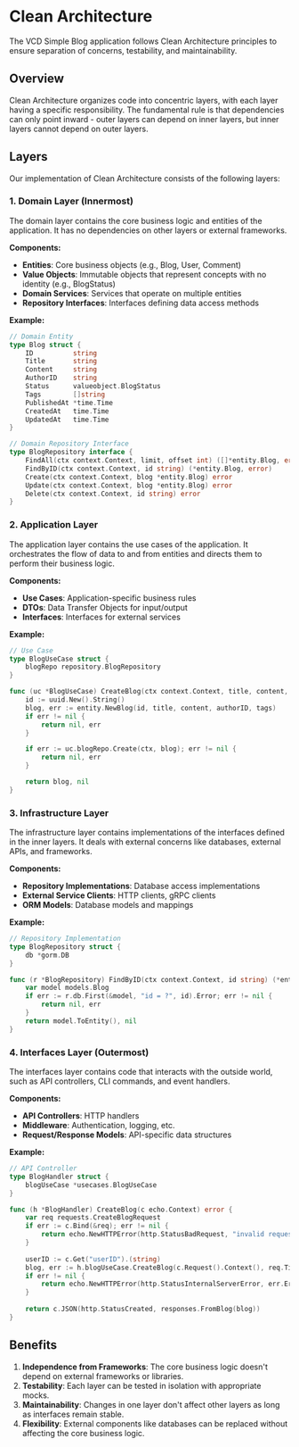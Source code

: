 # Clean Architecture

The VCD Simple Blog application follows Clean Architecture principles to ensure separation of concerns, testability, and maintainability.

## Overview

Clean Architecture organizes code into concentric layers, with each layer having a specific responsibility. The fundamental rule is that dependencies can only point inward - outer layers can depend on inner layers, but inner layers cannot depend on outer layers.

## Layers

Our implementation of Clean Architecture consists of the following layers:

### 1. Domain Layer (Innermost)

The domain layer contains the core business logic and entities of the application. It has no dependencies on other layers or external frameworks.

**Components:**
- **Entities**: Core business objects (e.g., Blog, User, Comment)
- **Value Objects**: Immutable objects that represent concepts with no identity (e.g., BlogStatus)
- **Domain Services**: Services that operate on multiple entities
- **Repository Interfaces**: Interfaces defining data access methods

**Example:**
```go
// Domain Entity
type Blog struct {
    ID          string
    Title       string
    Content     string
    AuthorID    string
    Status      valueobject.BlogStatus
    Tags        []string
    PublishedAt *time.Time
    CreatedAt   time.Time
    UpdatedAt   time.Time
}

// Domain Repository Interface
type BlogRepository interface {
    FindAll(ctx context.Context, limit, offset int) ([]*entity.Blog, error)
    FindByID(ctx context.Context, id string) (*entity.Blog, error)
    Create(ctx context.Context, blog *entity.Blog) error
    Update(ctx context.Context, blog *entity.Blog) error
    Delete(ctx context.Context, id string) error
}
```

### 2. Application Layer

The application layer contains the use cases of the application. It orchestrates the flow of data to and from entities and directs them to perform their business logic.

**Components:**
- **Use Cases**: Application-specific business rules
- **DTOs**: Data Transfer Objects for input/output
- **Interfaces**: Interfaces for external services

**Example:**
```go
// Use Case
type BlogUseCase struct {
    blogRepo repository.BlogRepository
}

func (uc *BlogUseCase) CreateBlog(ctx context.Context, title, content, authorID string, tags []string) (*entity.Blog, error) {
    id := uuid.New().String()
    blog, err := entity.NewBlog(id, title, content, authorID, tags)
    if err != nil {
        return nil, err
    }

    if err := uc.blogRepo.Create(ctx, blog); err != nil {
        return nil, err
    }

    return blog, nil
}
```

### 3. Infrastructure Layer

The infrastructure layer contains implementations of the interfaces defined in the inner layers. It deals with external concerns like databases, external APIs, and frameworks.

**Components:**
- **Repository Implementations**: Database access implementations
- **External Service Clients**: HTTP clients, gRPC clients
- **ORM Models**: Database models and mappings

**Example:**
```go
// Repository Implementation
type BlogRepository struct {
    db *gorm.DB
}

func (r *BlogRepository) FindByID(ctx context.Context, id string) (*entity.Blog, error) {
    var model models.Blog
    if err := r.db.First(&model, "id = ?", id).Error; err != nil {
        return nil, err
    }
    return model.ToEntity(), nil
}
```

### 4. Interfaces Layer (Outermost)

The interfaces layer contains code that interacts with the outside world, such as API controllers, CLI commands, and event handlers.

**Components:**
- **API Controllers**: HTTP handlers
- **Middleware**: Authentication, logging, etc.
- **Request/Response Models**: API-specific data structures

**Example:**
```go
// API Controller
type BlogHandler struct {
    blogUseCase *usecases.BlogUseCase
}

func (h *BlogHandler) CreateBlog(c echo.Context) error {
    var req requests.CreateBlogRequest
    if err := c.Bind(&req); err != nil {
        return echo.NewHTTPError(http.StatusBadRequest, "invalid request body")
    }
    
    userID := c.Get("userID").(string)
    blog, err := h.blogUseCase.CreateBlog(c.Request().Context(), req.Title, req.Content, userID, req.Tags)
    if err != nil {
        return echo.NewHTTPError(http.StatusInternalServerError, err.Error())
    }
    
    return c.JSON(http.StatusCreated, responses.FromBlog(blog))
}
```

## Benefits

1. **Independence from Frameworks**: The core business logic doesn't depend on external frameworks or libraries.
2. **Testability**: Each layer can be tested in isolation with appropriate mocks.
3. **Maintainability**: Changes in one layer don't affect other layers as long as interfaces remain stable.
4. **Flexibility**: External components like databases can be replaced without affecting the core business logic.
